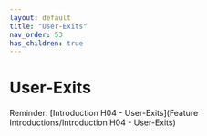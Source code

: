 ```yaml
---
layout: default
title: "User-Exits"
nav_order: 53
has_children: true
---
```

# User-Exits
Reminder: [Introduction H04 - User-Exits](Feature Introductions/Introduction H04 - User-Exits)  
